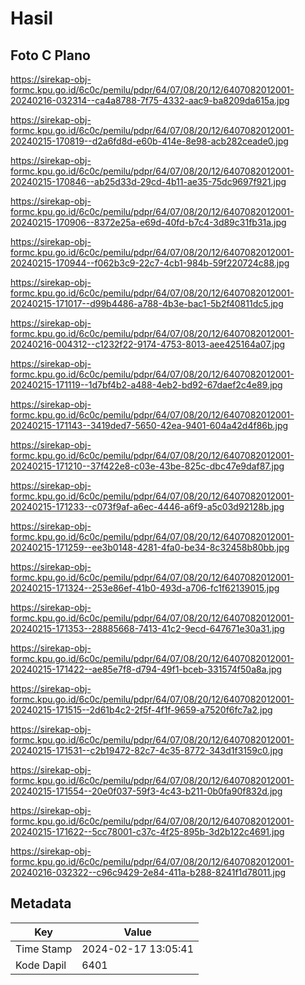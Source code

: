 # Hasil

## Foto C Plano

https://sirekap-obj-formc.kpu.go.id/6c0c/pemilu/pdpr/64/07/08/20/12/6407082012001-20240216-032314--ca4a8788-7f75-4332-aac9-ba8209da615a.jpg

https://sirekap-obj-formc.kpu.go.id/6c0c/pemilu/pdpr/64/07/08/20/12/6407082012001-20240215-170819--d2a6fd8d-e60b-414e-8e98-acb282ceade0.jpg

https://sirekap-obj-formc.kpu.go.id/6c0c/pemilu/pdpr/64/07/08/20/12/6407082012001-20240215-170846--ab25d33d-29cd-4b11-ae35-75dc9697f921.jpg

https://sirekap-obj-formc.kpu.go.id/6c0c/pemilu/pdpr/64/07/08/20/12/6407082012001-20240215-170906--8372e25a-e69d-40fd-b7c4-3d89c31fb31a.jpg

https://sirekap-obj-formc.kpu.go.id/6c0c/pemilu/pdpr/64/07/08/20/12/6407082012001-20240215-170944--f062b3c9-22c7-4cb1-984b-59f220724c88.jpg

https://sirekap-obj-formc.kpu.go.id/6c0c/pemilu/pdpr/64/07/08/20/12/6407082012001-20240215-171017--d99b4486-a788-4b3e-bac1-5b2f40811dc5.jpg

https://sirekap-obj-formc.kpu.go.id/6c0c/pemilu/pdpr/64/07/08/20/12/6407082012001-20240216-004312--c1232f22-9174-4753-8013-aee425164a07.jpg

https://sirekap-obj-formc.kpu.go.id/6c0c/pemilu/pdpr/64/07/08/20/12/6407082012001-20240215-171119--1d7bf4b2-a488-4eb2-bd92-67daef2c4e89.jpg

https://sirekap-obj-formc.kpu.go.id/6c0c/pemilu/pdpr/64/07/08/20/12/6407082012001-20240215-171143--3419ded7-5650-42ea-9401-604a42d4f86b.jpg

https://sirekap-obj-formc.kpu.go.id/6c0c/pemilu/pdpr/64/07/08/20/12/6407082012001-20240215-171210--37f422e8-c03e-43be-825c-dbc47e9daf87.jpg

https://sirekap-obj-formc.kpu.go.id/6c0c/pemilu/pdpr/64/07/08/20/12/6407082012001-20240215-171233--c073f9af-a6ec-4446-a6f9-a5c03d92128b.jpg

https://sirekap-obj-formc.kpu.go.id/6c0c/pemilu/pdpr/64/07/08/20/12/6407082012001-20240215-171259--ee3b0148-4281-4fa0-be34-8c32458b80bb.jpg

https://sirekap-obj-formc.kpu.go.id/6c0c/pemilu/pdpr/64/07/08/20/12/6407082012001-20240215-171324--253e86ef-41b0-493d-a706-fc1f62139015.jpg

https://sirekap-obj-formc.kpu.go.id/6c0c/pemilu/pdpr/64/07/08/20/12/6407082012001-20240215-171353--28885668-7413-41c2-9ecd-647671e30a31.jpg

https://sirekap-obj-formc.kpu.go.id/6c0c/pemilu/pdpr/64/07/08/20/12/6407082012001-20240215-171422--ae85e7f8-d794-49f1-bceb-331574f50a8a.jpg

https://sirekap-obj-formc.kpu.go.id/6c0c/pemilu/pdpr/64/07/08/20/12/6407082012001-20240215-171515--2d61b4c2-2f5f-4f1f-9659-a7520f6fc7a2.jpg

https://sirekap-obj-formc.kpu.go.id/6c0c/pemilu/pdpr/64/07/08/20/12/6407082012001-20240215-171531--c2b19472-82c7-4c35-8772-343d1f3159c0.jpg

https://sirekap-obj-formc.kpu.go.id/6c0c/pemilu/pdpr/64/07/08/20/12/6407082012001-20240215-171554--20e0f037-59f3-4c43-b211-0b0fa90f832d.jpg

https://sirekap-obj-formc.kpu.go.id/6c0c/pemilu/pdpr/64/07/08/20/12/6407082012001-20240215-171622--5cc78001-c37c-4f25-895b-3d2b122c4691.jpg

https://sirekap-obj-formc.kpu.go.id/6c0c/pemilu/pdpr/64/07/08/20/12/6407082012001-20240216-032322--c96c9429-2e84-411a-b288-8241f1d78011.jpg


## Metadata

| Key        | Value               |
| ---------- | ------------------- |
| Time Stamp | 2024-02-17 13:05:41 |
| Kode Dapil | 6401                |



